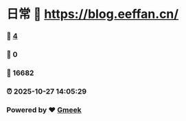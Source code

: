 # 日常 :link: https://blog.eeffan.cn/ 
### :page_facing_up: [4](https://blog.eeffan.cn//tag.html) 
### :speech_balloon: 0 
### :hibiscus: 16682 
### :alarm_clock: 2025-10-27 14:05:29 
### Powered by :heart: [Gmeek](https://github.com/Meekdai/Gmeek)
